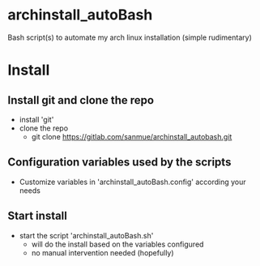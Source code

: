 # archinstall_autoBash
Bash script(s) to automate my arch linux installation (simple rudimentary)

# Install
## Install git and clone the repo
- install 'git'
- clone the repo
  - git clone https://gitlab.com/sanmue/archinstall_autobash.git

## Configuration variables used by the scripts
- Customize variables in 'archinstall_autoBash.config' according your needs

## Start install
- start the script 'archinstall_autoBash.sh'
  - will do the install based on the variables configured
  - no manual intervention needed (hopefully)
